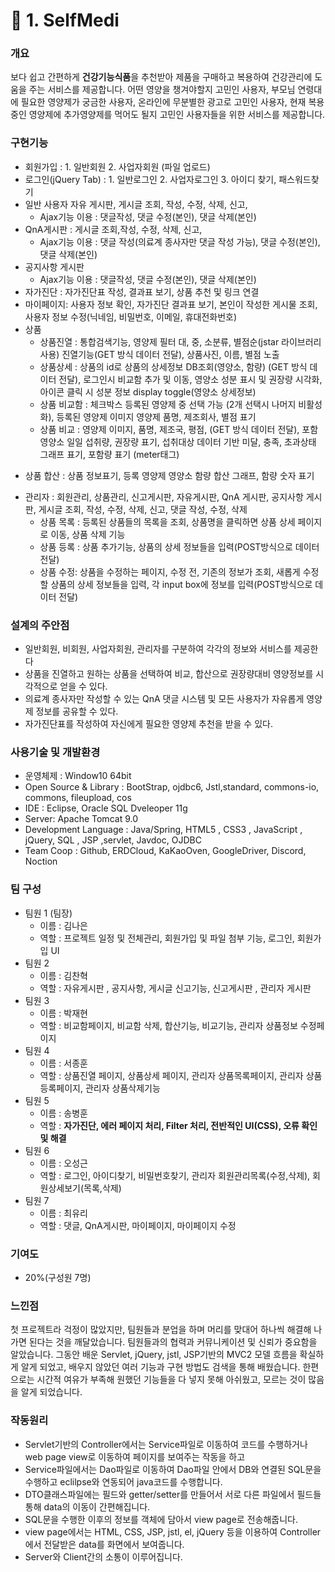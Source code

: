 # :pushpin: 1. SelfMedi

### 개요 
보다 쉽고 간편하게 **건강기능식품**을 추천받아 제품을 구매하고 복용하여 건강관리에 도움을 주는 서비스를 제공합니다. 어떤 영양을 챙겨야할지 고민인 사용자, 부모님 연령대에 필요한 영양제가 궁금한 사용자, 온라인에 무분별한 광고로 고민인 사용자, 현재 복용 중인 영양제에 추가영양제를 먹어도 될지 고민인 사용자들을 위한 서비스를 제공합니다.

### 구현기능 
+ 회원가입 : 1. 일반회원 2. 사업자회원 (파일 업로드)
+ 로그인(jQuery Tab) : 1. 일반로그인 2. 사업자로그인 3. 아이디 찾기, 패스워드찾기
+ 일반 사용자 자유 게시판, 게시글 조회, 작성, 수정, 삭제, 신고, 
	- Ajax기능 이용 : 댓글작성, 댓글 수정(본인), 댓글 삭제(본인) 
+ QnA게시판 : 게시글 조회,작성, 수정, 삭제, 신고, 
	- Ajax기능 이용 : 댓글 작성(의료계 종사자만 댓글 작성 가능), 댓글 수정(본인), 댓글 삭제(본인) 
+ 공지사항 게시판
	- Ajax기능 이용 : 댓글작성, 댓글 수정(본인), 댓글 삭제(본인)
+ 자가진단 : 자가진단표 작성, 결과표 보기, 상품 추천 및 링크 연결
+ 마이페이지: 사용자 정보 확인, 자가진단 결과표 보기, 본인이 작성한 게시물 조회, 사용자 정보 수정(닉네임, 비밀번호, 이메일, 휴대전화번호)
+ 상품
	- 상품진열 : 통합검색기능, 영양제 필터 대, 중, 소분류, 별점순(jstar 라이브러리 사용) 진열기능(GET 방식 데이터 전달), 상품사진, 이름, 별점 노출
	- 상품상세 : 상품의 id로 상품의 상세정보 DB조회(영양소, 함량) (GET 방식 데이터 전달), 로그인시 비교함 추가 및 이동, 영양소 성분 표시 및 권장량 시각화, 아이콘 클릭 시 성분 정보 display toggle(영양소 상세정보)
	- 상품 비교함 : 체크박스 등록된 영양제 중 선택 가능 (2개 선택시 나머지 비활성화), 등록된 영양제 이미지 영양제 품명, 제조회사, 별점 표기
	- 상품 비교 : 영양제 이미지, 품명, 제조국, 평점, (GET 방식 데이터 전달), 포함 영양소 일일 섭취량, 권장량 표기, 섭취대상 데이터 기반 미달, 충족, 초과상태 그래프 표기, 포함량 표기 (meter태그)
- 상품 합산 : 상품 정보표기, 등록 영양제 영양소 함량 합산 그래프, 함량 숫자 표기
+ 관리자 : 회원관리, 상품관리, 신고게시판, 자유게시판, QnA 게시판, 공지사항 게시판, 게시글 조회, 작성, 수정, 삭제, 신고, 댓글 작성, 수정, 삭제
 	- 상품 목록 : 등록된 상품들의 목록을 조회, 상품명을 클릭하면 상품 상세 페이지로 이동, 상품 삭제 기능
	- 상품 등록 : 상품 추가기능, 상품의 상세 정보들을 입력(POST방식으로 데이터 전달)
	- 상품 수정: 상품을 수정하는 페이지, 수정 전, 기존의 정보가 조회, 새롭게 수정할 상품의 상세 정보들을 입력, 각 input box에 정보를 입력(POST방식으로 데이터 전달)

### 설계의 주안점
- 일반회원, 비회원, 사업자회원, 관리자를 구분하여 각각의 정보와 서비스를 제공한다
- 상품을 진열하고 원하는 상품을 선택하여 비교, 합산으로 권장량대비 영양정보를 시각적으로 얻을 수 있다.
- 의료계 종사자만 작성할 수 있는 QnA 댓글 시스템 및 모든 사용자가 자유롭게 영양제 정보를 공유할 수 있다.
- 자가진단표를 작성하여 자신에게 필요한 영양제 추천을 받을 수 있다.

### 사용기술 및 개발환경
- 운영체제 : Window10 64bit
- Open Source & Library : BootStrap, ojdbc6, Jstl,standard, commons-io, commons, fileupload, cos
- IDE : Eclipse, Oracle SQL Dveleoper 11g
- Server: Apache Tomcat 9.0
- Development Language : Java/Spring, HTML5 , CSS3 , JavaScript , jQuery, SQL , JSP ,servlet, Javdoc, OJDBC
- Team Coop : Github, ERDCloud, KaKaoOven, GoogleDriver, Discord, Noction

### 팀 구성
- 팀원 1 (팀장)
	- 이름 : 김나은
	- 역할 : 프로젝트 일정 및 전체관리, 회원가입 및 파일 첨부 기능, 로그인, 회원가입 UI
- 팀원 2
	- 이름 : 김찬혁
	- 역할 : 자유게시판 , 공지사항, 게시글 신고기능, 신고게시판 , 관리자 게시판
- 팀원 3
	- 이름 : 박재현
	- 역할 : 비교함페이지, 비교함 삭제, 합산기능, 비교기능, 관리자 상품정보 수정페이지
- 팀원 4
	- 이름 : 서종훈
	- 역할 : 상품진열 페이지, 상품상세 페이지, 관리자 상품목록페이지, 관리자 상품등록페이지, 관리자 상품삭제기능
- 팀원 5
	- 이름 : 송병훈
	- 역할 : **자가진단, 에러 페이지 처리, Filter 처리, 전반적인 UI(CSS), 오류 확인 및 해결**
- 팀원 6 
	- 이름 : 오성근
	- 역할 : 로그인, 아이디찾기, 비밀번호찾기, 관리자 회원관리목록(수정,삭제), 회원상세보기(목록,삭제)
- 팀원 7
	- 이름 : 최유리
	- 역할 : 댓글, QnA게시판, 마이페이지, 마이페이지 수정

### 기여도
- 20%(구성원 7명)

### 느낀점
첫 프로젝트라 걱정이 많았지만, 팀원들과 분업을 하며 머리를 맞대어 하나씩 해결해 나가면 된다는 것을 깨달았습니다. 팀원들과의 협력과 커뮤니케이션 및 신뢰가 중요함을 알았습니다. 그동안 배운 Servlet, jQuery, jstl, JSP기반의 MVC2 모델 흐름을 확실하게 알게 되었고, 배우지 않았던 여러 기능과 구현 방법도 검색을 통해 배웠습니다. 한편으로는 시간적 여유가 부족해 원했던 기능들을 다 넣지 못해 아쉬웠고, 모르는 것이 많음을 알게 되었습니다. 

### 작동원리
- Servlet기반의 Controller에서는 Service파일로 이동하여 코드를 수행하거나 web page view로 이동하여 페이지를 보여주는 작동을 하고
- Service파일에서는 Dao파일로 이동하여 Dao파일 안에서 DB와 연결된 SQL문을 수행하고 eclilpse와 연동되어 java코드를 수행합니다.
- DTO클래스파일에는 필드와 getter/setter를 만들어서 서로 다른 파일에서 필드들 통해 data의 이동이 간편해집니다.
- SQL문을 수행한 이후의 정보를 객체에 담아서 view page로 전송해줍니다. 
- view page에서는 HTML, CSS, JSP, jstl, el, jQuery 등을 이용하여 Controller에서 전달받은 data를 화면에서 보여줍니다.
- Server와 Client간의 소통이 이루어집니다.
